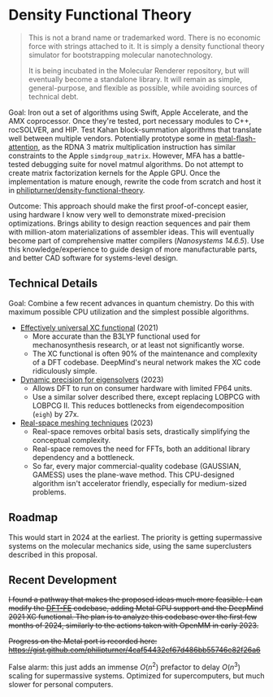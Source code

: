 # Density Functional Theory

> This is not a brand name or trademarked word. There is no economic force with strings attached to it. It is simply a density functional theory simulator for bootstrapping molecular nanotechnology.
>
> It is being incubated in the Molecular Renderer repository, but will eventually become a standalone library. It will remain as simple, general-purpose, and flexible as possible, while avoiding sources of technical debt.

Goal: Iron out a set of algorithms using Swift, Apple Accelerate, and the AMX coprocessor. Once they're tested, port necessary modules to C++, rocSOLVER, and HIP. Test Kahan block-summation algorithms that translate well between multiple vendors. Potentially prototype some in [metal-flash-attention](https://github.com/philipturner/metal-flash-attention), as the RDNA 3 matrix multiplication instruction has similar constraints to the Apple `simdgroup_matrix`. However, MFA has a battle-tested debugging suite for novel matmul algorithms.  Do not attempt to create matrix factorization kernels for the Apple GPU. Once the implementation is mature enough, rewrite the code from scratch and host it in [philipturner/density-functional-theory](https://github.com/philipturner/density-functional-theory).

Outcome: This approach should make the first proof-of-concept easier, using hardware I know very well to demonstrate mixed-precision optimizations. Brings ability to design reaction sequences and pair them with million-atom materializations of assembler ideas. This will eventually become part of comprehensive matter compilers (_Nanosystems 14.6.5_). Use this knowledge/experience to guide design of more manufacturable parts, and better CAD software for systems-level design.

## Technical Details

Goal: Combine a few recent advances in quantum chemistry. Do this with maximum possible CPU utilization and the simplest possible algorithms.
- [Effectively universal XC functional](https://www.science.org/doi/10.1126/science.abj6511) (2021)
  - More accurate than the B3LYP functional used for mechanosynthesis research, or at least not significantly worse.
  - The XC functional is often 90% of the maintenance and complexity of a DFT codebase. DeepMind's neural network makes the XC code ridiculously simple.
- [Dynamic precision for eigensolvers](https://pubs.acs.org/doi/10.1021/acs.jctc.2c00983) (2023)
  - Allows DFT to run on consumer hardware with limited FP64 units.
  - Use a similar solver described there, except replacing LOBPCG with LOBPCG II. This reduces bottlenecks from eigendecomposition (`eigh`) by 27x.
- [Real-space meshing techniques](https://arxiv.org/abs/cond-mat/0006239) (2023)
  - Real-space removes orbital basis sets, drastically simplifying the conceptual complexity.
  - Real-space removes the need for FFTs, both an additional library dependency and a bottleneck.
  - So far, every major commercial-quality codebase (GAUSSIAN, GAMESS) uses the plane-wave method. This CPU-designed algorithm isn't accelerator friendly, especially for medium-sized problems.

## Roadmap

This would start in 2024 at the earliest. The priority is getting supermassive systems on the molecular mechanics side, using the same superclusters described in this proposal.

## Recent Development

<s>I found a pathway that makes the proposed ideas much more feasible. I can modify the [DFT-FE](https://github.com/dftfeDevelopers/dftfe) codebase, adding Metal GPU support and the DeepMind 2021 XC functional. The plan is to analyze this codebase over the first few months of 2024, similarly to the actions taken with OpenMM in early 2023.

Progress on the Metal port is recorded here: https://gist.github.com/philipturner/4caf54432ef67d486bb55746e82f26a6</s>

False alarm: this just adds an immense $O(n^2)$ prefactor to delay $O(n^3)$ scaling for supermassive systems. Optimized for supercomputers, but much slower for personal computers.
